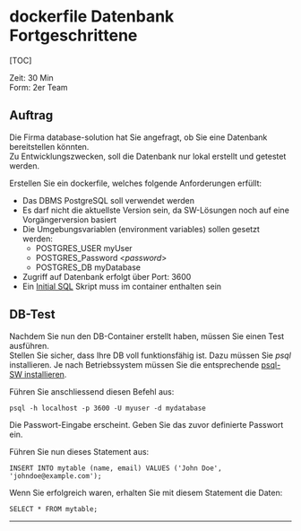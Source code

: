 
# dockerfile Datenbank Fortgeschrittene

[TOC]

Zeit: 30 Min<br>
Form: 2er Team

## Auftrag
Die Firma database-solution hat Sie angefragt, ob Sie eine Datenbank bereitstellen könnten. <br>
Zu Entwicklungszwecken, soll die Datenbank nur lokal erstellt und getestet werden.

Erstellen Sie ein dockerfile, welches folgende Anforderungen erfüllt:
- Das DBMS PostgreSQL soll verwendet werden
- Es darf nicht die aktuellste Version sein, da SW-Lösungen noch auf eine Vorgängerversion basiert
- Die Umgebungsvariablen (environment variables) sollen gesetzt werden:
  - POSTGRES_USER myUser
  - POSTGRES_Password <*password*>
  - POSTGRES_DB myDatabase
- Zugriff auf Datenbank erfolgt über Port: 3600
- Ein [Initial SQL](initialskript.sql) Skript muss im container enthalten sein

## DB-Test
Nachdem Sie nun den DB-Container erstellt haben, müssen Sie einen Test ausführen.<br>
Stellen Sie sicher, dass Ihre DB voll funktionsfähig ist.
Dazu müssen Sie *psql* installieren. Je nach Betriebssystem müssen Sie die entsprechende [psql-SW installieren](https://www.timescale.com/blog/how-to-install-psql-on-mac-ubuntu-debian-windows/).

Führen Sie anschliessend diesen Befehl aus:<br>
```
psql -h localhost -p 3600 -U myuser -d mydatabase
```
Die Passwort-Eingabe erscheint. Geben Sie das zuvor definierte Passwort ein.

Führen Sie nun dieses Statement aus:
```
INSERT INTO mytable (name, email) VALUES ('John Doe', 'johndoe@example.com');
```

Wenn Sie erfolgreich waren, erhalten Sie mit diesem Statement die Daten:
```
SELECT * FROM mytable;
```



---

